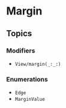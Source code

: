 # Margin

## Topics

### Modifiers

- ``View/margin(_:_:)``

### Enumerations

- ``Edge``
- ``MarginValue``
